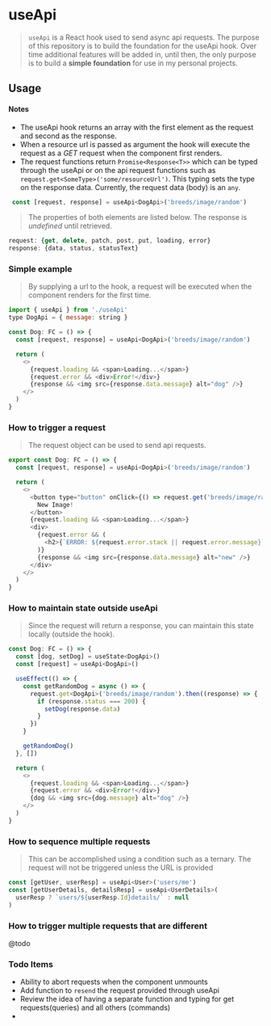 # useApi

> `useApi` is a React hook used to send async api requests. 
> The purpose of this repository is to build the foundation for the useApi hook. Over time additional features will be added in, until then, the only purpose is to build a **simple foundation** for use in my personal projects.


## Usage


#### Notes
+ The useApi hook returns an array with the first element as the request and second as the response. 
+ When a resource url is passed as argument the hook will execute the request as a _GET_ request when the component first renders.  
+ The request functions return `Promise<Response<T>>` which can be typed through the useApi or on the api request functions such as `request.get<SomeType>('some/resourceUrl')`. This typing sets the type on the response data. Currently, the request data (body) is an `any`. 

```javascript
 const [request, response] = useApi<DogApi>('breeds/image/random')
```


> The properties of both elements are listed below. The response is _undefined_ until retrieved. 
```js
request: {get, delete, patch, post, put, loading, error}
response: {data, status, statusText}
```


### Simple example
> By supplying a url to the hook, a request will be executed when the component renders for the first time.
```javascript
import { useApi } from './useApi'
type DogApi = { message: string }

const Dog: FC = () => {
  const [request, response] = useApi<DogApi>('breeds/image/random')

  return (
    <>
      {request.loading && <span>Loading...</span>}
      {request.error && <div>Error!</div>}
      {response && <img src={response.data.message} alt="dog" />}
    </>
  )
}
```

### How to trigger a request
> The request object can be used to send api requests.

```javascript
export const Dog: FC = () => {
  const [request, response] = useApi<DogApi>('breeds/image/random')

  return (
    <>
      <button type="button" onClick={() => request.get('breeds/image/random')}>
        New Image!
      </button>
      {request.loading && <span>Loading...</span>}
      <div>
        {request.error && (
          <h2>{`ERROR: ${request.error.stack || request.error.message}`}</h2>
        )}
        {response && <img src={response.data.message} alt="new" />}
      </div>
    </>
  )
}
```

### How to maintain state outside useApi
> Since the request will return a response, you can maintain this state locally (outside the hook). 

```javascript
const Dog: FC = () => {
  const [dog, setDog] = useState<DogApi>()
  const [request] = useApi<DogApi>()

  useEffect(() => {
    const getRandomDog = async () => {
      request.get<DogApi>('breeds/image/random').then((response) => {
        if (response.status === 200) {
          setDog(response.data)
        }
      })
    }

    getRandomDog()
  }, [])

  return (
    <>
      {request.loading && <span>Loading...</span>}
      {request.error && <div>Error!</div>}
      {dog && <img src={dog.message} alt="dog" />}
    </>
  )
}
```

### How to sequence multiple requests
> This can be accomplished using a condition such as a ternary. 
> The request will not be triggered unless the URL is provided
```javascript
const [getUser, userResp] = useApi<User>('users/me')
const [getUserDetails, detailsResp] = useApi<UserDetails>(
  userResp ? `users/${userResp.Id}details/` : null
)
```

### How to trigger multiple requests that are different
>
@todo

### Todo Items
+ Ability to abort requests when the component unmounts
+ Add function to ```resend``` the request provided through useApi
+ Review the idea of having a separate function and typing for get requests(queries) and all others (commands)
+ 